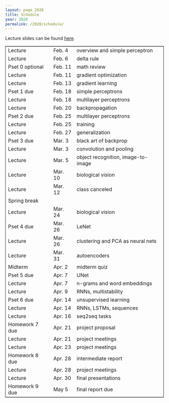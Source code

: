```yaml
---
layout: page_2020
title: Schedule
year: 2020
permalink: /2020/schedule/
---
```

<script src="https://code.jquery.com/jquery-3.1.1.js"
        integrity="sha256-16cdPddA6VdVInumRGo6IbivbERE8p7CQR3HzTBuELA="
        crossorigin="anonymous"></script>

<script>
 $(document).ready(function(){
     $('td:contains("Homework")').closest('tr').css('background-color','LemonChiffon');
     $('td:contains("quiz")').closest('tr').css('background-color','LightSalmon');
     $('td:contains("Pset")').closest('tr').css('background-color','LemonChiffon');
 });
</script>

Lecture slides can be found [here](https://drive.google.com/open?id=1aVYDxtstZ6o1dNHph0rFecqq5xuZip8C).
<table border="2" cellspacing="0" cellpadding="6" rules="groups" frame="hsides">


<colgroup>
<col  class="org-left" />

<col  class="org-left" />

<col  class="org-left" />
</colgroup>
<tbody>
<tr>
<td class="org-left">Lecture</td>
<td class="org-left">Feb. 4</td>
<td class="org-left">overview and simple perceptron</td>
</tr>

<tr>
<td class="org-left">Lecture</td>
<td class="org-left">Feb. 6</td>
<td class="org-left">delta rule</td>
</tr>

<tr>
<td class="org-left">Pset 0 optional</td>
<td class="org-left">Feb. 11</td>
<td class="org-left">math review</td>
</tr>

<tr>
<td class="org-left">Lecture</td>
<td class="org-left">Feb. 11</td>
<td class="org-left">gradient optimization</td>
</tr>

<tr>
<td class="org-left">Lecture</td>
<td class="org-left">Feb. 13</td>
<td class="org-left">gradient learning</td>
</tr>

<tr>
<td class="org-left">Pset 1 due</td>
<td class="org-left">Feb. 18</td>
<td class="org-left">simple perceptrons</td>
</tr>

<tr>
<td class="org-left">Lecture</td>
<td class="org-left">Feb. 18</td>
<td class="org-left">multilayer perceptrons</td>
</tr>

<tr>
<td class="org-left">Lecture</td>
<td class="org-left">Feb. 20</td>
<td class="org-left">backpropagation</td>
</tr>

<tr>
<td class="org-left">Pset 2 due</td>
<td class="org-left">Feb. 25</td>
<td class="org-left">multilayer perceptrons</td>
</tr>

<tr>
<td class="org-left">Lecture</td>
<td class="org-left">Feb. 25</td>
<td class="org-left">training</td>
</tr>

<tr>
<td class="org-left">Lecture</td>
<td class="org-left">Feb. 27</td>
<td class="org-left">generalization</td>
</tr>

<tr>
<td class="org-left">Pset 3 due</td>
<td class="org-left">Mar. 3</td>
<td class="org-left">black art of backprop</td>
</tr>

<tr>
<td class="org-left">Lecture</td>
<td class="org-left">Mar. 3</td>
<td class="org-left">convolution and pooling</td>
</tr>

<tr>
<td class="org-left">Lecture</td>
<td class="org-left">Mar. 5</td>
<td class="org-left">object recognition, image-to-image</td>
</tr>

<tr>
<td class="org-left">Lecture</td>
<td class="org-left">Mar. 10</td>
<td class="org-left">biological vision</td>
</tr>

<tr>
<td class="org-left">Lecture</td>
<td class="org-left">Mar. 12</td>
<td class="org-left">class canceled</td>
</tr>

<tr>
<td class="org-left">Spring break</td>
<td class="org-left">&#xa0;</td>
<td class="org-left">&#xa0;</td>
</tr>

<tr>
<td class="org-left">Lecture</td>
<td class="org-left">Mar. 24</td>
<td class="org-left">biological vision</td>
</tr>

<tr>
<td class="org-left">Pset 4 due</td>
<td class="org-left">Mar. 26</td>
<td class="org-left">LeNet</td>
</tr>

<tr>
<td class="org-left">Lecture</td>
<td class="org-left">Mar. 26</td>
<td class="org-left">clustering and PCA as neural nets</td>
</tr>

<tr>
<td class="org-left">Lecture</td>
<td class="org-left">Mar. 31</td>
<td class="org-left">autoencoders</td>
</tr>

<tr>
<td class="org-left">Midterm</td>
<td class="org-left">Apr. 2</td>
<td class="org-left">midterm quiz</td>
</tr>

<tr>
<td class="org-left">Pset 5 due</td>
<td class="org-left">Apr. 7</td>
<td class="org-left">UNet</td>
</tr>

<tr>
<td class="org-left">Lecture</td>
<td class="org-left">Apr. 7</td>
<td class="org-left">n-grams and word embeddings</td>
</tr>

<tr>
<td class="org-left">Lecture</td>
<td class="org-left">Apr. 9</td>
<td class="org-left">RNNs, multistability</td>
</tr>

<tr>
<td class="org-left">Pset 6 due</td>
<td class="org-left">Apr. 14</td>
<td class="org-left">unsupervised learning</td>
</tr>

<tr>
<td class="org-left">Lecture</td>
<td class="org-left">Apr. 14</td>
<td class="org-left">RNNs, LSTMs, sequences</td>
</tr>

<tr>
<td class="org-left">Lecture</td>
<td class="org-left">Apr. 16</td>
<td class="org-left">seq2seq tasks</td>
</tr>

<tr>
<td class="org-left">Homework 7 due</td>
<td class="org-left">Apr. 21</td>
<td class="org-left">project proposal</td>
</tr>

<tr>
<td class="org-left">Lecture</td>
<td class="org-left">Apr. 21</td>
<td class="org-left">project meetings</td>
</tr>

<tr>
<td class="org-left">Lecture</td>
<td class="org-left">Apr. 23</td>
<td class="org-left">project meetings</td>
</tr>

<tr>
<td class="org-left">Homework 8 due</td>
<td class="org-left">Apr. 28</td>
<td class="org-left">intermediate report</td>
</tr>

<tr>
<td class="org-left">Lecture</td>
<td class="org-left">Apr. 28</td>
<td class="org-left">project meetings</td>
</tr>

<tr>
<td class="org-left">Lecture</td>
<td class="org-left">Apr. 30</td>
<td class="org-left">final presentations</td>
</tr>

<tr>
<td class="org-left">Homework 9 due</td>
<td class="org-left">May 5</td>
<td class="org-left">final report due</td>
</tr>
</tbody>
</table>
